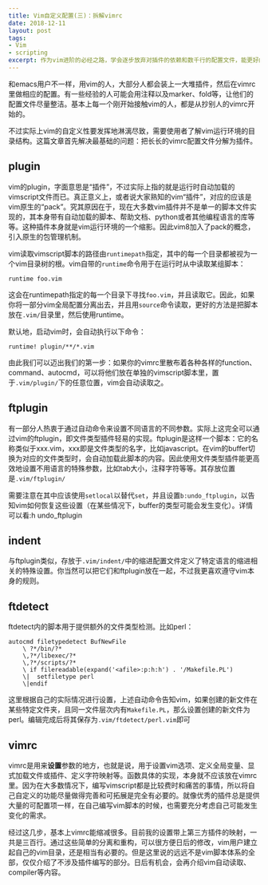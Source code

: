 ```yaml
---
title: Vim自定义配置(三)：拆解vimrc
date: 2018-12-11
layout: post
tags:
- Vim
- scripting
excerpt: 作为vim进阶的必经之路，学会逐步放弃对插件的依赖和数千行的配置文件，能更好的帮助你打造自己独特的vim
---
```


和emacs用户不一样，用vim的人，大部分人都会装上一大堆插件，然后在vimrc里做相应的配置。有一些经验的人可能会用注释以及marker、fold等，让他们的配置文件尽量整洁。基本上每一个刚开始接触vim的人，都是从抄别人的vimrc开始的。

不过实际上vim的自定义性要发挥地淋漓尽致，需要使用者了解vim运行环境的目录结构。这篇文章首先解决最基础的问题：把长长的vimrc配置文件分解为插件。

## plugin
vim的plugin，字面意思是“插件”，不过实际上指的就是运行时自动加载的vimscript文件而已。真正意义上，或者说大家熟知的vim“插件”，对应的应该是vim原生的“pack”。究其原因在于，现在大多数vim插件并不是单一的脚本文件实现的，其本身带有自动加载的脚本、帮助文档、python或者其他编程语言的库等等。这种插件本身就是vim运行环境的一个缩影。因此vim8加入了pack的概念，引入原生的包管理机制。

vim读取vimscript脚本的路径由`runtimepath`指定，其中的每一个目录都被视为一个vim目录树的根。vim自带的`runtime`命令用于在运行时从中读取某组脚本：

```vim
runtime foo.vim
```
这会在runtimepath指定的每一个目录下寻找`foo.vim`，并且读取它。因此，如果你将一部分vim全局配置分离出去，并且用`source`命令读取，更好的方法是把脚本放在`.vim/`目录里，然后使用runtime。

默认地，启动vim时，会自动执行以下命令：

```vim
runtime! plugin/**/*.vim
```

由此我们可以迈出我们的第一步：如果你的vimrc里散布着各种各样的function、command、autocmd，可以将他们放在单独的vimscript脚本里，置于`.vim/plugin/`下的任意位置，vim会自动读取之。

## ftplugin
有一部分人热衷于通过自动命令来设置不同语言的不同参数。实际上这完全可以通过vim的ftplugin，即文件类型插件轻易的实现。ftplugin是这样一个脚本：它的名称类似于xxx.vim，xxx即是文件类型的名字，比如javascript。在vim的buffer切换为对应的文件类型时，会自动加载此脚本的内容。因此使用文件类型插件能更高效地设置不用语言的特殊参数，比如tab大小，注释字符等等。其存放位置是`.vim/ftplugin/`

需要注意在其中应该使用`setlocal`以替代`set`，并且设置`b:undo_ftplugin`，以告知vim如何恢复这些设置（在某些情况下，buffer的类型可能会发生变化）。详情可以看:h undo_ftplugin

## indent
与ftplugin类似，存放于`.vim/indent/`中的缩进配置文件定义了特定语言的缩进相关的特殊设置。你当然可以把它们和ftplugin放在一起，不过我更喜欢遵守vim本身的规则。

## ftdetect
ftdetect内的脚本用于提供额外的文件类型检测。比如perl：

```vim
autocmd filetypedetect BufNewFile
    \ ?*/bin/?*
    \,?*/libexec/?*
    \,?*/scripts/?*
    \ if filereadable(expand('<afile>:p:h:h') . '/Makefile.PL')
    \|  setfiletype perl
    \|endif
```

这里根据自己的实际情况进行设置，上述自动命令告知vim，如果创建的新文件在某些特定文件夹，且同一文件层次内有`Makefile.PL`，那么设置创建的新文件为perl。编辑完成后将其保存为`.vim/ftdetect/perl.vim`即可

## vimrc

vimrc是用来**设置**参数的地方，也就是说，用于设置vim选项、定义全局变量、显式加载文件或插件、定义字符映射等。函数具体的实现，本身就不应该放在vimrc里。因为在大多数情况下，编写vimscript都是比较费时和痛苦的事情，所以将自己自定义的功能尽量做得完善和可拓展是完全有必要的。就像优秀的插件总是提供大量的可配置项一样，在自己编写vim脚本的时候，也需要充分考虑自己可能发生变化的需求。

经过这几步，基本上vimrc能缩减很多。目前我的设置带上第三方插件的映射，一共是三百行。通过这些简单的分离和重构，可以很方便日后的修改，vim用户建立起自己的vim目录，还是相当有必要的。但是这里说的远远不是vim脚本体系的全部，仅仅介绍了不涉及插件编写的部分。日后有机会，会再介绍vim自动读取、compiler等内容。
